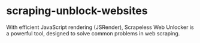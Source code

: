 # scraping-unblock-websites
With efficient JavaScript rendering (JSRender), Scrapeless Web Unlocker is a powerful tool, designed to solve common problems in web scraping.
